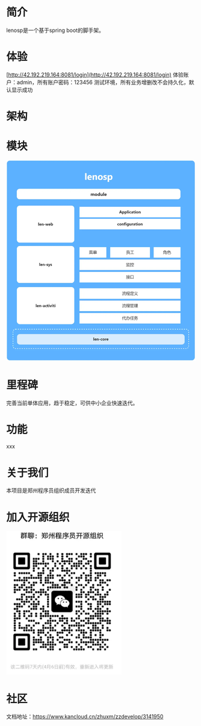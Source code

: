 # 简介
lenosp是一个基于spring boot的脚手架。
# 体验
[http://42.192.219.164:8081/login](http://42.192.219.164:8081/login)
体验账户：admin，所有账户密码：123456
测试环境，所有业务增删改不会持久化，默认显示成功

# 架构


# 模块
![输入图片说明](image/moduleimage.png)
# 里程碑
完善当前单体应用，趋于稳定，可供中小企业快速迭代。

# 功能
xxx

# 关于我们
本项目是郑州程序员组织成员开发迭代
# 加入开源组织
![输入图片说明](image/image.png)

# 社区
文档地址：https://www.kancloud.cn/zhuxm/zzdevelop/3141950
